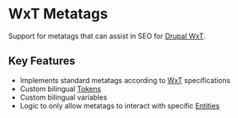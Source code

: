 WxT Metatags
============
Support for metatags that can assist in SEO for [Drupal WxT][drupalwxt].

Key Features
------------

* Implements standard metatags according to [WxT][wxt] specifications
* Custom bilingual [Tokens][token]
* Custom bilingual variables
* Logic to only allow metatags to interact with specific [Entities][entity]


<!-- Links Referenced -->

[drupalwxt]:            http://drupal.org/project/wetkit
[entity]:               http://drupal.org/project/entity
[token]:                http://drupal.org/project/token
[wxt]:                  https://github.com/wet-boew/wet-boew
